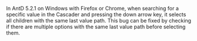 In AntD 5.2.1 on Windows with Firefox or Chrome, when searching for a specific value in the Cascader and pressing the down arrow key, it selects all children with the same last value path. This bug can be fixed by checking if there are multiple options with the same last value path before selecting them.

